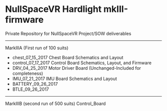 # NullSpaceVR Hardlight mkIII-firmware

Private Repository for NullSpaceVR Project/SOW deliverables

-------------------------------------------------------------------------------------------

MarkIIIA (First run of 100 suits)
* chest_07_15_2017    Chest Board Schematics and Layout
* control_07_17_2017  Control Board Schematics, Layout, and Firmware
* DRV_04_25_2017      Motor Driver Board (Unchanged-Included for completeness)
* IMU_07_21_2017      IMU Board Schematics and Layout
* BATTERY_09_26_2017
* BTLE_09_26_2017

-------------------------------------------------------------------------------------------

MarkIIIB (second run of 500 suits)
Control_Board
